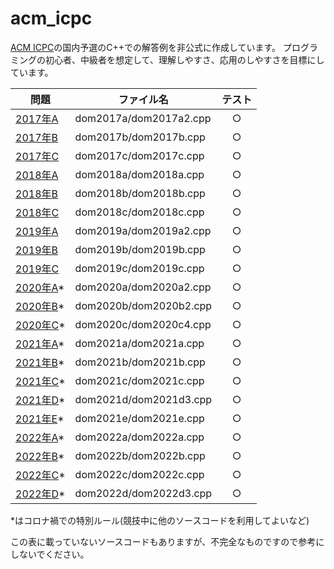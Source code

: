 # acm_icpc
[ACM ICPC](https://icpc.iisf.or.jp/)の国内予選のC++での解答例を非公式に作成しています。
プログラミングの初心者、中級者を想定して、理解しやすさ、応用のしやすさを目標にしています。

 問題 | ファイル名 | テスト
---|---|:---:
 [2017年A](https://icpc.iisf.or.jp/past-icpc/domestic2017/contest/all_ja.html#section_A) | dom2017a/dom2017a2.cpp | ○
 [2017年B](https://icpc.iisf.or.jp/past-icpc/domestic2017/contest/all_ja.html#section_B) | dom2017b/dom2017b.cpp | ○
 [2017年C](https://icpc.iisf.or.jp/past-icpc/domestic2017/contest/all_ja.html#section_C) | dom2017c/dom2017c.cpp | ○
 [2018年A](https://icpc.iisf.or.jp/past-icpc/domestic2018/contest/all_ja.html#section_A) | dom2018a/dom2018a.cpp | ○
 [2018年B](https://icpc.iisf.or.jp/past-icpc/domestic2018/contest/all_ja.html#section_B) | dom2018b/dom2018b.cpp | ○
 [2018年C](https://icpc.iisf.or.jp/past-icpc/domestic2018/contest/all_ja.html#section_C) | dom2018c/dom2018c.cpp | ○
 [2019年A](https://icpc.iisf.or.jp/past-icpc/domestic2019/contest/all_ja.html#section_A) | dom2019a/dom2019a2.cpp | ○
 [2019年B](https://icpc.iisf.or.jp/past-icpc/domestic2019/contest/all_ja.html#section_B) | dom2019b/dom2019b.cpp | ○
 [2019年C](https://icpc.iisf.or.jp/past-icpc/domestic2019/contest/all_ja.html#section_C) | dom2019c/dom2019c.cpp | ○
 [2020年A](https://icpc.iisf.or.jp/past-icpc/domestic2020/contest/all_ja.html#section_A)* | dom2020a/dom2020a2.cpp | ○
 [2020年B](https://icpc.iisf.or.jp/past-icpc/domestic2020/contest/all_ja.html#section_B)* | dom2020b/dom2020b2.cpp | ○
 [2020年C](https://icpc.iisf.or.jp/past-icpc/domestic2020/contest/all_ja.html#section_C)* | dom2020c/dom2020c4.cpp | ○
 [2021年A](https://icpc.iisf.or.jp/past-icpc/domestic2021/contest/all_ja.html#section_A)* | dom2021a/dom2021a.cpp | ○
 [2021年B](https://icpc.iisf.or.jp/past-icpc/domestic2021/contest/all_ja.html#section_B)* | dom2021b/dom2021b.cpp | ○
 [2021年C](https://icpc.iisf.or.jp/past-icpc/domestic2021/contest/all_ja.html#section_C)* | dom2021c/dom2021c.cpp | ○
 [2021年D](https://icpc.iisf.or.jp/past-icpc/domestic2021/contest/all_ja.html#section_D)* | dom2021d/dom2021d3.cpp | ○
 [2021年E](https://icpc.iisf.or.jp/past-icpc/domestic2021/contest/all_ja.html#section_E)* | dom2021e/dom2021e.cpp | ○
 [2022年A](https://icpc.iisf.or.jp/past-icpc/domestic2022/contest/all_ja.html#section_A)* | dom2022a/dom2022a.cpp | ○
 [2022年B](https://icpc.iisf.or.jp/past-icpc/domestic2022/contest/all_ja.html#section_B)* | dom2022b/dom2022b.cpp | ○
 [2022年C](https://icpc.iisf.or.jp/past-icpc/domestic2022/contest/all_ja.html#section_C)* | dom2022c/dom2022c.cpp | ○
 [2022年D](https://icpc.iisf.or.jp/past-icpc/domestic2022/contest/all_ja.html#section_D)* | dom2022d/dom2022d3.cpp | ○

*はコロナ禍での特別ルール(競技中に他のソースコードを利用してよいなど)

この表に載っていないソースコードもありますが、不完全なものですので参考にしないでください。